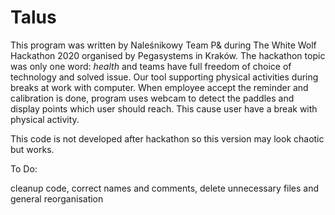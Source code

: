 # Talus

This program was written by Naleśnikowy Team P& during The White Wolf Hackathon 2020 organised by Pegasystems in Kraków.
The hackathon topic was only one word: *health* and teams have full freedom of choice of technology and solved issue.
Our tool supporting physical activities during breaks at work with computer. When employee accept the reminder and calibration is done, program uses webcam to detect the paddles
and display points which user should reach. This cause user have a break with physical activity.

This code is not developed after hackathon so this version may look chaotic but works.

To Do:

cleanup code, correct names and comments, delete unnecessary files and general reorganisation
